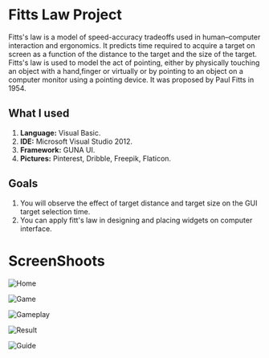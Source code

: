 # Fitts Law Project
<p>Fitts's law is a model of speed-accuracy tradeoffs used in human–computer interaction and ergonomics. It  predicts time required to acquire a target on screen as a function of the distance to the target and the size of the target. Fitts's law is used to model the act of pointing, either by physically touching an object with a hand,finger or virtually  or  by pointing to an object on a computer monitor using a pointing device. It was proposed by Paul Fitts in 1954.</p>

<h2>What I used</h2>
<ol>
  <li><b>Language:</b> Visual Basic.</li>
  <li><b>IDE:</b> Microsoft Visual Studio 2012.</li>
  <li><b>Framework:</b> GUNA UI.</li>
  <li><b>Pictures:</b> Pinterest, Dribble, Freepik, Flaticon.</li>
</ol>

<h2>Goals</h2>
<ol>
    <li>You will observe the effect of target distance and target size on the GUI target selection time.</li>
    <li>You  can  apply  fitt's  law  in designing  and placing widgets on computer interface.</li>
</ol>


# ScreenShoots
![Home](https://user-images.githubusercontent.com/84588706/150975294-fe5529d0-2083-4a2e-bb1c-817aecd6946c.jpg)

![Game](https://user-images.githubusercontent.com/84588706/150975385-ffe66572-0ff8-429e-8390-166f23b3784b.jpg)

![Gameplay](https://user-images.githubusercontent.com/84588706/150975552-9dfbc6a5-eda9-4dde-a6ca-b4ea312816b6.jpg)

![Result](https://user-images.githubusercontent.com/84588706/150975615-3abce233-9c7f-4eb7-94c6-b7681c5cdc44.jpg)

![Guide](https://user-images.githubusercontent.com/84588706/151102973-622e7ed0-6de6-44cb-a21b-2ee45b83b922.jpg)
